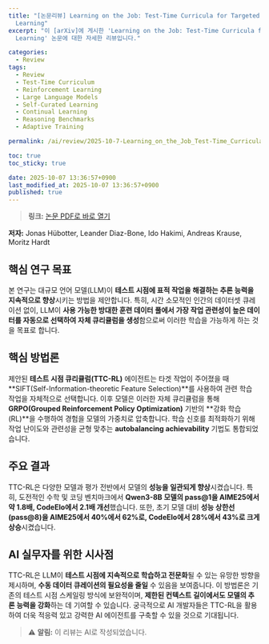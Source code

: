 ```yaml
---
title: "[논문리뷰] Learning on the Job: Test-Time Curricula for Targeted Reinforcement
  Learning"
excerpt: "이 [arXiv]에 게시한 'Learning on the Job: Test-Time Curricula for Targeted Reinforcement
  Learning' 논문에 대한 자세한 리뷰입니다."

categories:
  - Review
tags:
  - Review
  - Test-Time Curriculum
  - Reinforcement Learning
  - Large Language Models
  - Self-Curated Learning
  - Continual Learning
  - Reasoning Benchmarks
  - Adaptive Training

permalink: /ai/review/2025-10-7-Learning_on_the_Job_Test-Time_Curricula_for_Targeted_Reinforcement_Learning/

toc: true
toc_sticky: true

date: 2025-10-07 13:36:57+0900
last_modified_at: 2025-10-07 13:36:57+0900
published: true
---
```

> **링크:** [논문 PDF로 바로 열기](https://arxiv.org/abs/2510.04786)

**저자:** Jonas Hübotter, Leander Diaz-Bone, Ido Hakimi, Andreas Krause, Moritz Hardt



## 핵심 연구 목표
본 연구는 대규모 언어 모델(LLM)이 **테스트 시점에 표적 작업을 해결하는 추론 능력을 지속적으로 향상**시키는 방법을 제안합니다. 특히, 시간 소모적인 인간의 데이터셋 큐레이션 없이, LLM이 **사용 가능한 방대한 훈련 데이터 풀에서 가장 작업 관련성이 높은 데이터를 자동으로 선택하여 자체 큐리큘럼을 생성**함으로써 이러한 학습을 가능하게 하는 것을 목표로 합니다.

## 핵심 방법론
제안된 **테스트 시점 큐리큘럼(TTC-RL)** 에이전트는 타겟 작업이 주어졌을 때 **SIFT(Self-Information-theoretic Feature Selection)**를 사용하여 관련 학습 작업을 자체적으로 선택합니다. 이후 모델은 이러한 자체 큐리큘럼을 통해 **GRPO(Grouped Reinforcement Policy Optimization)** 기반의 **강화 학습(RL)**을 수행하여 경험을 모델의 가중치로 압축합니다. 학습 신호를 최적화하기 위해 작업 난이도와 관련성을 균형 맞추는 **autobalancing achievability** 기법도 통합되었습니다.

## 주요 결과
TTC-RL은 다양한 모델과 평가 전반에서 모델의 **성능을 일관되게 향상**시켰습니다. 특히, 도전적인 수학 및 코딩 벤치마크에서 **Qwen3-8B 모델의 pass@1을 AIME25에서 약 1.8배, CodeElo에서 2.1배 개선**했습니다. 또한, 초기 모델 대비 **성능 상한선(pass@8)을 AIME25에서 40%에서 62%로, CodeElo에서 28%에서 43%로 크게 상승**시켰습니다.

## AI 실무자를 위한 시사점
TTC-RL은 LLM이 **테스트 시점에 지속적으로 학습하고 전문화**될 수 있는 유망한 방향을 제시하며, **수동 데이터 큐레이션의 필요성을 줄일** 수 있음을 보여줍니다. 이 방법론은 기존의 테스트 시점 스케일링 방식에 보완적이며, **제한된 컨텍스트 길이에서도 모델의 추론 능력을 강화**하는 데 기여할 수 있습니다. 궁극적으로 AI 개발자들은 TTC-RL을 활용하여 더욱 적응력 있고 강력한 AI 에이전트를 구축할 수 있을 것으로 기대됩니다.

> ⚠️ **알림:** 이 리뷰는 AI로 작성되었습니다.
